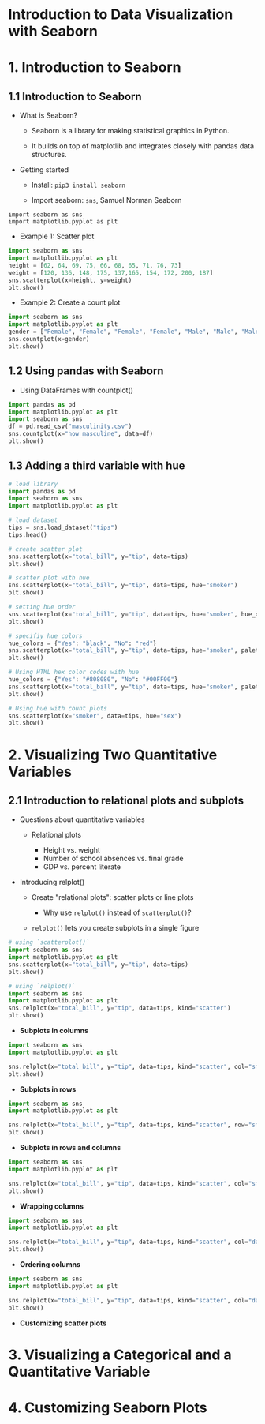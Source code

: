Introduction to Data Visualization with Seaborn
===============================================

# 1. Introduction to Seaborn

## 1.1 Introduction to Seaborn

* What is Seaborn?

	* Seaborn is a library for making statistical graphics in Python.

	* It builds on top of matplotlib and integrates closely with pandas data structures.

* Getting started

	* Install: `pip3 install seaborn`

	* Import seaborn: `sns`, Samuel Norman Seaborn

```
import seaborn as sns
import matplotlib.pyplot as plt
```

* Example 1: Scatter plot

```python
import seaborn as sns
import matplotlib.pyplot as plt
height = [62, 64, 69, 75, 66, 68, 65, 71, 76, 73]
weight = [120, 136, 148, 175, 137,165, 154, 172, 200, 187]
sns.scatterplot(x=height, y=weight)
plt.show()
```

* Example 2: Create a count plot 

```python
import seaborn as sns
import matplotlib.pyplot as plt
gender = ["Female", "Female", "Female", "Female", "Male", "Male", "Male", "Male", "Male", "Male"]
sns.countplot(x=gender)
plt.show()
```

## 1.2 Using pandas with Seaborn

* Using DataFrames with countplot()

```python
import pandas as pd
import matplotlib.pyplot as plt
import seaborn as sns
df = pd.read_csv("masculinity.csv")
sns.countplot(x="how_masculine", data=df)
plt.show()
```

## 1.3 Adding a third variable with hue

```python
# load library
import pandas as pd
import seaborn as sns
import matplotlib.pyplot as plt

# load dataset
tips = sns.load_dataset("tips")
tips.head()

# create scatter plot
sns.scatterplot(x="total_bill", y="tip", data=tips)
plt.show()

# scatter plot with hue
sns.scatterplot(x="total_bill", y="tip", data=tips, hue="smoker")
plt.show()

# setting hue order
sns.scatterplot(x="total_bill", y="tip", data=tips, hue="smoker", hue_order=["Yes", "No"])
plt.show()

# specifiy hue colors
hue_colors = {"Yes": "black", "No": "red"}
sns.scatterplot(x="total_bill", y="tip", data=tips, hue="smoker", palette=hue_colors)
plt.show()

# Using HTML hex color codes with hue
hue_colors = {"Yes": "#808080", "No": "#00FF00"}
sns.scatterplot(x="total_bill", y="tip", data=tips, hue="smoker", palette=hue_colors)
plt.show()

# Using hue with count plots
sns.scatterplot(x="smoker", data=tips, hue="sex")
plt.show()
```

# 2. Visualizing Two Quantitative Variables

## 2.1 Introduction to relational plots and subplots

* Questions about quantitative variables

	* Relational plots

		* Height vs. weight
		* Number of school absences vs. final grade
		* GDP vs. percent literate

* Introducing relplot()

	* Create "relational plots": scatter plots or line plots
		* Why use `relplot()` instead of `scatterplot()`?

	* `relplot()` lets you create subplots in a single figure

```python
# using `scatterplot()`
import seaborn as sns
import matplotlib.pyplot as plt
sns.scatterplot(x="total_bill", y="tip", data=tips)
plt.show()

# using `relplot()`
import seaborn as sns
import matplotlib.pyplot as plt
sns.relplot(x="total_bill", y="tip", data=tips, kind="scatter")
plt.show()
```

* **Subplots in columns**

```python
import seaborn as sns
import matplotlib.pyplot as plt

sns.relplot(x="total_bill", y="tip", data=tips, kind="scatter", col="smoker")
plt.show()
```

* **Subplots in rows**

```python
import seaborn as sns
import matplotlib.pyplot as plt

sns.relplot(x="total_bill", y="tip", data=tips, kind="scatter", row="smoker")
plt.show()
```
* **Subplots in rows and columns**

```python
import seaborn as sns
import matplotlib.pyplot as plt

sns.relplot(x="total_bill", y="tip", data=tips, kind="scatter", col="smoker", row="time")
plt.show()
```

* **Wrapping columns**

```python
import seaborn as sns
import matplotlib.pyplot as plt

sns.relplot(x="total_bill", y="tip", data=tips, kind="scatter", col="day", col_wrap=2)
plt.show()
```

* **Ordering columns**

```python
import seaborn as sns
import matplotlib.pyplot as plt

sns.relplot(x="total_bill", y="tip", data=tips, kind="scatter", col="day", col_wrap=2, col_order=["Thur", "Fri", "Sat", "Sun"])
plt.show()
```

* **Customizing scatter plots**





# 3. Visualizing a Categorical and a Quantitative Variable






# 4. Customizing Seaborn Plots




